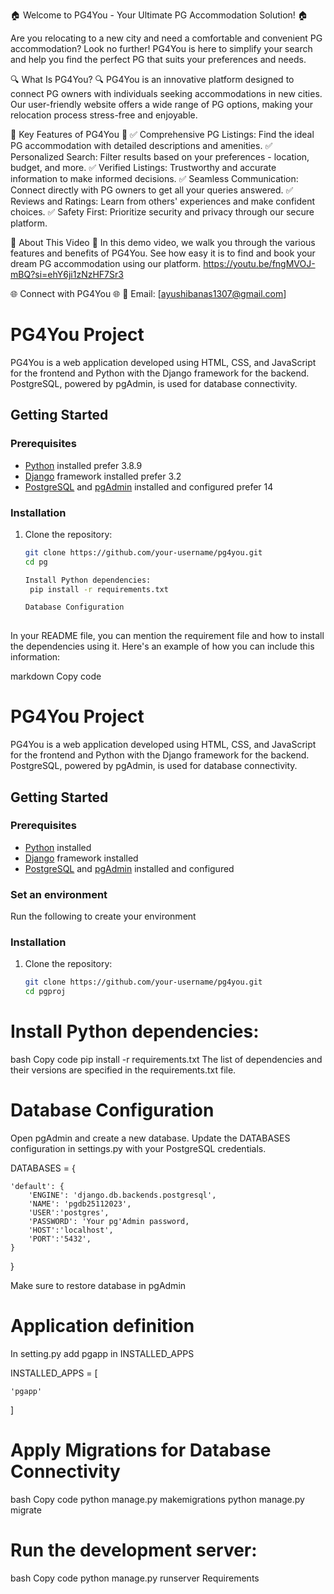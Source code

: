 🏠 Welcome to PG4You - Your Ultimate PG Accommodation Solution! 🏠

Are you relocating to a new city and need a comfortable and convenient PG accommodation? Look no further! PG4You is here to simplify your search and help you find the perfect PG that suits your preferences and needs.

🔍 What Is PG4You? 🔍
PG4You is an innovative platform designed to connect PG owners with individuals seeking accommodations in new cities. Our user-friendly website offers a wide range of PG options, making your relocation process stress-free and enjoyable.

🌟 Key Features of PG4You 🌟
✅ Comprehensive PG Listings: Find the ideal PG accommodation with detailed descriptions and amenities.
✅ Personalized Search: Filter results based on your preferences - location, budget, and more.
✅ Verified Listings: Trustworthy and accurate information to make informed decisions.
✅ Seamless Communication: Connect directly with PG owners to get all your queries answered.
✅ Reviews and Ratings: Learn from others' experiences and make confident choices.
✅ Safety First: Prioritize security and privacy through our secure platform.

🎥 About This Video 🎥
In this demo video, we walk you through the various features and benefits of PG4You. See how easy it is to find and book your dream PG accommodation using our platform.
https://youtu.be/fngMVOJ-mBQ?si=ehY6ji1zNzHF7Sr3

🌐 Connect with PG4You 🌐
📧 Email: [ayushibanas1307@gmail.com]

# PG4You Project

PG4You is a web application developed using HTML, CSS, and JavaScript for the frontend and Python with the Django framework for the backend. PostgreSQL, powered by pgAdmin, is used for database connectivity.

## Getting Started

### Prerequisites

- [Python](https://www.python.org/) installed prefer 3.8.9
- [Django](https://www.djangoproject.com/) framework installed prefer 3.2
- [PostgreSQL](https://www.postgresql.org/) and [pgAdmin](https://www.pgadmin.org/) installed and configured prefer 14

### Installation

1. Clone the repository:

   ```bash
   git clone https://github.com/your-username/pg4you.git
   cd pg

   Install Python dependencies:
    pip install -r requirements.txt

   Database Configuration
    
In your README file, you can mention the requirement file and how to install the dependencies using it. Here's an example of how you can include this information:

markdown
Copy code
# PG4You Project

PG4You is a web application developed using HTML, CSS, and JavaScript for the frontend and Python with the Django framework for the backend. PostgreSQL, powered by pgAdmin, is used for database connectivity.

## Getting Started

### Prerequisites

- [Python](https://www.python.org/) installed
- [Django](https://www.djangoproject.com/) framework installed
- [PostgreSQL](https://www.postgresql.org/) and [pgAdmin](https://www.pgadmin.org/) installed and configured

### Set an environment

Run the following to create your environment



### Installation

1. Clone the repository:

   ```bash
   git clone https://github.com/your-username/pg4you.git
   cd pgproj
# Install Python dependencies:

bash
Copy code
pip install -r requirements.txt
The list of dependencies and their versions are specified in the requirements.txt file.



# Database Configuration

Open pgAdmin and create a new database.
Update the DATABASES configuration in settings.py with your PostgreSQL credentials.

DATABASES = {
   
    'default': {
        'ENGINE': 'django.db.backends.postgresql',
        'NAME': 'pgdb25112023',
        'USER':'postgres',
        'PASSWORD': 'Your pg'Admin password,
        'HOST':'localhost',
        'PORT':'5432',
    }

}

Make sure to restore database in pgAdmin 

# Application definition
In setting.py add pgapp in INSTALLED_APPS

INSTALLED_APPS = [

    'pgapp'
]

# Apply Migrations for Database Connectivity

bash
Copy code
python manage.py makemigrations
python manage.py migrate 


# Run the development server:

bash
Copy code
python manage.py runserver
Requirements







    
   
   

